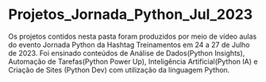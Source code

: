 # Projetos_Jornada_Python_Jul_2023
Os projetos contidos nesta pasta foram produzidos por meio de vídeo aulas do evento Jornada Python da Hashtag Treinamentos em 24 a 27 de Julho de 2023. Foi ensinado conteúdos de Análise de Dados(Python Insights), Automação de Tarefas(Python Power Up), Inteligência Artificial(Python IA) e Criação de Sites (Python Dev) com utilização da linguagem Python. 
 
